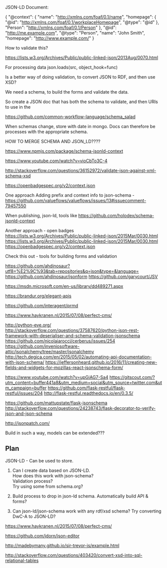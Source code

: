 
JSON-LD Document:

{
  "@context": {
    "name": "http://xmlns.com/foaf/0.1/name",
    "homepage": {
      "@id": "http://xmlns.com/foaf/0.1/workplaceHomepage",
      "@type": "@id"
    },
    "Person": "http://xmlns.com/foaf/0.1/Person"
  },
  "@id": "http://me.example.com",
  "@type": "Person",
  "name": "John Smith",
  "homepage": "http://www.example.com/"
}

How to validate this?


https://lists.w3.org/Archives/Public/public-linked-json/2013Aug/0070.html

For processing data
json.loads(src, object_hook=func)


Is a better way of doing validation, to convert JSON to RDF, and then use XSD?

We need a schema, to build the forms and validate the data.


So create a JSON doc that has both the schema to validate, and then URIs to use in the 

https://github.com/common-workflow-language/schema_salad

When schemas change, store with date in mongo.  Docs can therefore be processes with the appropriate schema.


HOW TO MERGE SCHEMA AND JSON_LD????

https://www.npmjs.com/package/schema-jsonld-context

https://www.youtube.com/watch?v=vioCbTo3C-4


http://stackoverflow.com/questions/36152972/validate-json-against-xml-schema-xsd

https://openbadgespec.org/v2/context.json



One approach
Adding prefix and context info to json-schema - https://github.com/valueflows/valueflows/issues/13#issuecomment-79457550

When publishing, json-ld, tools like https://github.com/holodex/schema-jsonld-context


Another approach - open badges https://lists.w3.org/Archives/Public/public-linked-json/2015Mar/0030.html
https://lists.w3.org/Archives/Public/public-linked-json/2015Mar/0030.html
https://openbadgespec.org/v2/context.json



Check this out - tools for building forms and validation

https://github.com/ahdinosaur?utf8=%E2%9C%93&tab=repositories&q=json&type=&language=
https://github.com/ahdinosaur/jsonform
https://github.com/garycourt/JSV


https://msdn.microsoft.com/en-us/library/dd489271.aspx


https://brandur.org/elegant-apis

https://github.com/interagent/prmd

https://www.haykranen.nl/2015/07/08/perfect-cms/





http://python-eve.org/
http://stackoverflow.com/questions/37587620/python-json-rest-framework-with-deserialiser-and-schema-validation-jsonschema
https://github.com/nicolaiarocci/cerberus/issues/254
https://github.com/inveniosoftware-attic/jsonalchemy/tree/master/jsonalchemy
http://tech.degica.com/en/2015/05/02/automating-api-documentation-with-json-schema/
https://jeffersonheard.github.io/2016/11/creating-new-fields-and-widgets-for-mozillas-react-jsonschema-form/

https://www.youtube.com/watch?v=upGiAG7-Sa4
https://gitscout.com/?utm_content=buffer441a8&utm_medium=social&utm_source=twitter.com&utm_campaign=buffer
https://github.com/flask-restful/flask-restful/issues/204
http://flask-restful.readthedocs.io/en/0.3.5/


https://github.com/mattupstate/flask-jsonschema
http://stackoverflow.com/questions/24238743/flask-decorator-to-verify-json-and-json-schema

http://jsonpatch.com/

Build in such a way, models can be extended???


## Plan

JSON-LD - Can be used to store.

1. Can I create data based on JSON-LD.  
	How does this work with json-schema?  
	Validation process?  	
	Try using some from schema.org?

2. Build process to drop in json-ld schema.  Automatically build API & forms?

3. Can json-ld/json-schema work with any rdf/xsd schema? Try converting DwC-A to JSON-LD?


https://www.haykranen.nl/2015/07/08/perfect-cms/

https://github.com/jdorn/json-editor

http://madebymany.github.io/sir-trevor-js/example.html

http://stackoverflow.com/questions/403420/convert-xsd-into-sql-relational-tables








